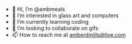 - 👋 Hi, I’m @ambmeals
- 👀 I’m interested in glass art and computers
- 🌱 I’m currently learning coding
- 💞️ I’m looking to collaborate on gifs
- 📫 How to reach me at amberdmills@live.com

<!---
ambmeals/ambmeals is a ✨ special ✨ repository because its `README.md` (this file) appears on your GitHub profile.
You can click the Preview link to take a look at your changes.
--->
